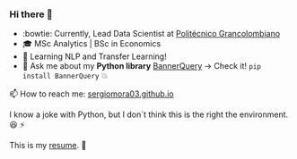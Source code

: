 ### Hi there 👋

- :bowtie: Currently, Lead Data Scientist at [Politécnico Grancolombiano](https://www.poli.edu.co/)
- 🎓 MSc Analytics | BSc in Economics
- 🌱 Learning NLP and Transfer Learning!
- 💬 Ask me about my **Python library** [BannerQuery](https://pypi.org/project/BannerQuery/) -> Check it! ```pip install BannerQuery``` :boom:

📫 How to reach me: [sergiomora03.github.io](https://sergiomora03.github.io/)

I know a joke with Python, but I don´t think this is the right the environment. :laughing: ⚡

 This is my [resume](https://www.canva.com/design/DADhSYqSGD4/1rn2crvsGf4aLQNChQLlJA/view?utm_content=DADhSYqSGD4&utm_campaign=designshare&utm_medium=link&utm_source=sharebutton). :eyes:
